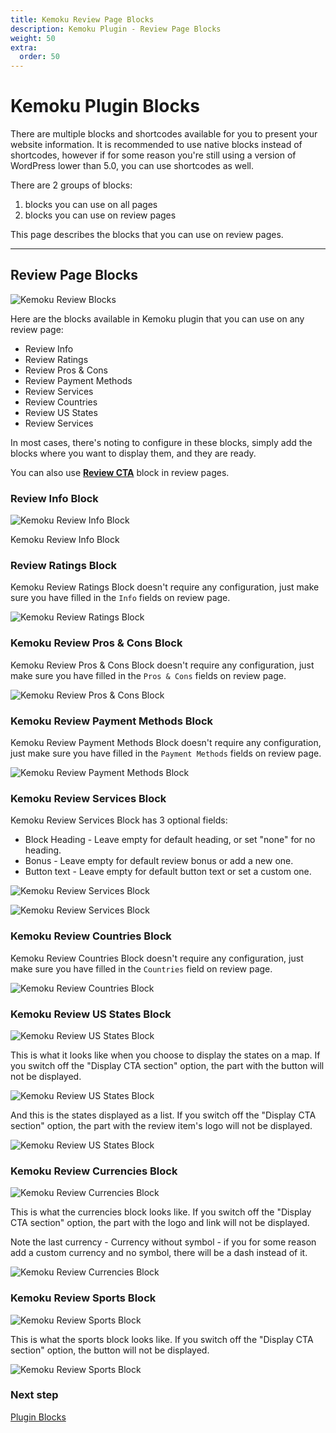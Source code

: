 ```yaml
---
title: Kemoku Review Page Blocks
description: Kemoku Plugin - Review Page Blocks
weight: 50
extra:
  order: 50
---
```


# Kemoku Plugin Blocks

There are multiple blocks and shortcodes available for you to present your website information. It is recommended to use native blocks instead of shortcodes, however if for some reason you're still using a version of WordPress lower than 5.0, you can use shortcodes as well.

There are 2 groups of blocks:

1. blocks you can use on all pages
2. blocks you can use on review pages

This page describes the blocks that you can use on review pages.

---

## Review Page Blocks

![Kemoku Review Blocks](https://media.dinomatic.com/images/docs/kemoku/kemoku-review-page-blocks.jpg)

Here are the blocks available in Kemoku plugin that you can use on any review page:

- Review Info
- Review Ratings
- Review Pros & Cons
- Review Payment Methods
- Review Services
- Review Countries
- Review US States
- Review Services

In most cases, there's noting to configure in these blocks, simply add the blocks where you want to display them, and they are ready.

You can also use **[Review CTA](/docs/kemoku/blocks#review-cta)** block in review pages.

### Review Info Block

![Kemoku Review Info Block](https://media.dinomatic.com/images/docs/kemoku/kemoku-review-info-block-frontend.jpg)

Kemoku Review Info Block

### Review Ratings Block

Kemoku Review Ratings Block doesn't require any configuration, just make sure you have filled in the `Info` fields on review page.

![Kemoku Review Ratings Block](https://media.dinomatic.com/images/docs/kemoku/kemoku-review-ratings-block-frontend.jpg)

### Kemoku Review Pros & Cons Block

Kemoku Review Pros & Cons Block doesn't require any configuration, just make sure you have filled in the `Pros & Cons` fields on review page.

![Kemoku Review Pros & Cons Block](https://media.dinomatic.com/images/docs/kemoku/kemoku-review-pros-cons-block-frontend.jpg)

### Kemoku Review Payment Methods Block

Kemoku Review Payment Methods Block doesn't require any configuration, just make sure you have filled in the `Payment Methods` fields on review page.

![Kemoku Review Payment Methods Block](https://media.dinomatic.com/images/docs/kemoku/kemoku-review-payments-block-frontend.jpg)

### Kemoku Review Services Block

Kemoku Review Services Block has 3 optional fields:

- Block Heading - Leave empty for default heading, or set "none" for no heading.
- Bonus - Leave empty for default review bonus or add a new one.
- Button text - Leave empty for default button text or set a custom one.

![Kemoku Review Services Block](https://media.dinomatic.com/images/docs/kemoku/kemoku-review-services-block-backend.jpg)

![Kemoku Review Services Block](https://media.dinomatic.com/images/docs/kemoku/kemoku-review-services-block-frontend.jpg)

### Kemoku Review Countries Block

Kemoku Review Countries Block doesn't require any configuration, just make sure you have filled in the `Countries` field on review page.

![Kemoku Review Countries Block](https://media.dinomatic.com/images/docs/kemoku/kemoku-review-countries-block-frontend.jpg)

### Kemoku Review US States Block

![Kemoku Review US States Block](https://media.dinomatic.com/images/docs/kemoku/kemoku-review-us-states-block-backend.jpg)

This is what it looks like when you choose to display the states on a map. If you switch off the "Display CTA section" option, the part with the button will not be displayed.

![Kemoku Review US States Block](https://media.dinomatic.com/images/docs/kemoku/kemoku-review-us-states-block-map-frontend.jpg)

And this is the states displayed as a list. If you switch off the "Display CTA section" option, the part with the review item's logo will not be displayed.

![Kemoku Review US States Block](https://media.dinomatic.com/images/docs/kemoku/kemoku-review-us-states-block-list-frontend.jpg)

### Kemoku Review Currencies Block

![Kemoku Review Currencies Block](https://media.dinomatic.com/images/docs/kemoku/kemoku-review-currencies-block-backend.jpg)

This is what the currencies block looks like. If you switch off the "Display CTA section" option, the part with the logo and link will not be displayed.

Note the last currency - Currency without symbol - if you for some reason add a custom currency and no symbol, there will be a dash instead of it.

![Kemoku Review Currencies Block](https://media.dinomatic.com/images/docs/kemoku/kemoku-review-currencies-block-frontend.jpg)

### Kemoku Review Sports Block

![Kemoku Review Sports Block](https://media.dinomatic.com/images/docs/kemoku/kemoku-review-sports-block-backend.jpg)

This is what the sports block looks like. If you switch off the "Display CTA section" option, the button will not be displayed.

![Kemoku Review Sports Block](https://media.dinomatic.com/images/docs/kemoku/kemoku-review-sports-block-frontend.jpg)

### Next step

[Plugin Blocks](/docs/kemoku/blocks/)
